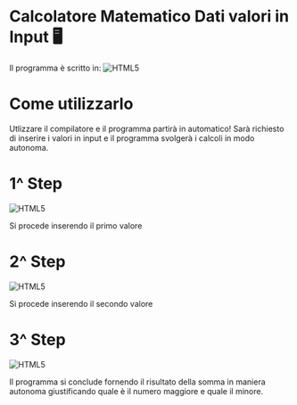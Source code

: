 # Calcolatore Matematico Dati valori in Input 🖥️

Il programma è scritto in: <img src="https://skillicons.dev/icons?i=cpp" alt="HTML5" /></a>

# Come utilizzarlo

Utlizzare il compilatore e il programma partirà in automatico!
Sarà richiesto di inserire i valori in input e il programma svolgerà i calcoli in modo autonoma.

# 1^ Step
<img src="https://media.discordapp.net/attachments/1057955875349864519/1177703687368482836/image.png?ex=65737907&is=65610407&hm=7cfe57bef4807cc329ef0b33085db9c1c8ab812d75d9a86a197235301bcacd1c&=&format=webp" alt="HTML5" /></a>

Si procede inserendo il primo valore

# 2^ Step
<img src="https://media.discordapp.net/attachments/1057955875349864519/1177704319064211617/image.png?ex=6573799e&is=6561049e&hm=ec93c243876327bbc6cd97fbf3d5a82c7d89334ffa6e6eaa7d2122c20102262c&=&format=webp" alt="HTML5" /></a>

Si procede inserendo il secondo valore

# 3^ Step
<img src="https://media.discordapp.net/attachments/1057955875349864519/1177704550996643870/image.png?ex=657379d5&is=656104d5&hm=8ffe6ba81538e1d876d1a0a66329136e5bdfabcde06ef7e326cc514b0423c507&=&format=webp" alt="HTML5" /></a>

Il programma si conclude fornendo il risultato della somma in maniera autonoma giustificando quale è il numero maggiore e quale il minore.
